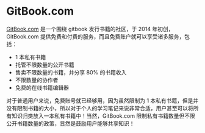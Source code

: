 # GitBook.com

[GitBook.com](https://www.gitbook.com/) 是一个围绕 gitbook 发行书籍的社区，于 2014 年初创，GitBook.com 提供免费和付费的服务，而且免费账户就可以享受诸多服务，包括：

- 1 本私有书籍
- 托管不限数量的公开书籍
- 售卖不限数量的书籍，并分享 80% 的书籍收入
- 不限数量的协作者
- 免费的在线书籍编辑器

对于普通用户来说，免费账号就已经够用，因为虽然限制为 1 本私有书籍，但是并没有限制书籍的大小，所以对于个人的学习笔记来说非常合适，用户甚至可以将所有知识归类放入一本私有书籍中！当然，GitBook.com 限制私有书籍数量但不限公开书籍数量的政策，显然是鼓励用户能够共享知识！